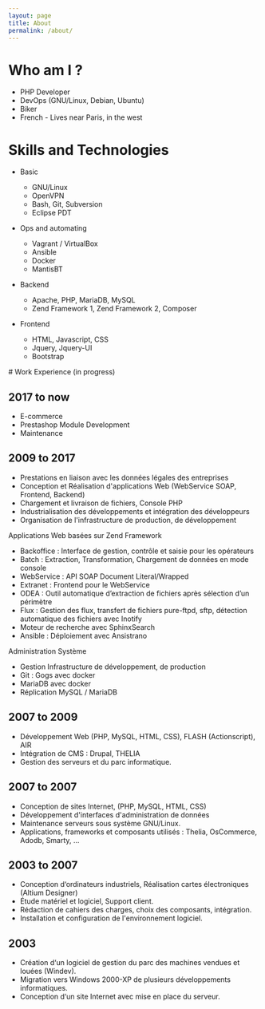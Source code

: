 ```yaml
---
layout: page
title: About
permalink: /about/
---
```


# Who am I ?

* PHP Developer
* DevOps (GNU/Linux, Debian, Ubuntu)
* Biker
* French - Lives near Paris, in the west


# Skills and Technologies

- Basic
  * GNU/Linux
  * OpenVPN
  * Bash, Git, Subversion
  * Eclipse PDT

- Ops and automating
  * Vagrant / VirtualBox
  * Ansible
  * Docker
  * MantisBT

- Backend
  * Apache, PHP, MariaDB, MySQL
  * Zend Framework 1, Zend Framework 2, Composer

- Frontend
  * HTML, Javascript, CSS
  * Jquery, Jquery-UI
  * Bootstrap


# Work Experience (in progress)

## 2017 to now

* E-commerce
* Prestashop Module Development
* Maintenance

## 2009 to 2017

* Prestations en liaison avec les données légales des entreprises
* Conception et Réalisation d'applications Web (WebService SOAP, Frontend, Backend)
* Chargement et livraison de fichiers, Console PHP
* Industrialisation des développements et intégration des développeurs
* Organisation de l'infrastructure de production, de développement

Applications Web basées sur Zend Framework
* Backoffice : Interface de gestion, contrôle et saisie pour les opérateurs
* Batch : Extraction, Transformation, Chargement de données en mode console
* WebService : API SOAP Document Literal/Wrapped
* Extranet : Frontend pour le WebService
* ODEA : Outil automatique d’extraction de fichiers après sélection d’un périmètre
* Flux : Gestion des flux, transfert de fichiers pure-ftpd, sftp, détection automatique des fichiers avec Inotify
* Moteur de recherche avec SphinxSearch
* Ansible : Déploiement avec Ansistrano

Administration Système
* Gestion Infrastructure de développement, de production
* Git : Gogs avec docker
* MariaDB avec docker
* Réplication MySQL / MariaDB


## 2007 to 2009

* Développement Web (PHP, MySQL, HTML, CSS), FLASH (Actionscript), AIR
* Intégration de CMS : Drupal, THELIA
* Gestion des serveurs et du parc informatique.


## 2007 to 2007

* Conception de sites Internet, (PHP, MySQL, HTML, CSS)
* Développement d'interfaces d'administration de données
* Maintenance serveurs sous système GNU/Linux.
* Applications, frameworks et composants utilisés : Thelia, OsCommerce, Adodb, Smarty, ...


## 2003 to 2007

* Conception d‘ordinateurs industriels, Réalisation cartes électroniques (Altium Designer)
* Étude matériel et logiciel, Support client.
* Rédaction de cahiers des charges, choix des composants, intégration.
* Installation et configuration de l'environnement logiciel.


## 2003

* Création d‘un logiciel de gestion du parc des machines vendues et louées (Windev).
* Migration vers Windows 2000-XP de plusieurs développements informatiques.
* Conception d‘un site Internet avec mise en place du serveur.
